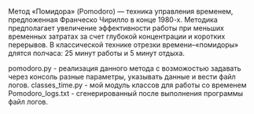 Метод «Помидора» (Pomodoro) — техника управления временем, предложенная Франческо Чирилло в конце 1980-х.
Методика предполагает увеличение эффективности работы при меньших временных затратах за счет глубокой концентрации и коротких перерывов.
В классической технике отрезки времени–«помидоры» длятся полчаса: 25 минут работы и 5 минут отдыха. 

pomodoro.py - реализация данного метода с возможостью задавать через консоль разные параметры, указывать данные и вести файл логов.
classes_time.py - мой модуль классов для работы со временем
Pomodoro_logs.txt - сгенерированный после выполнения программы файл логов.
